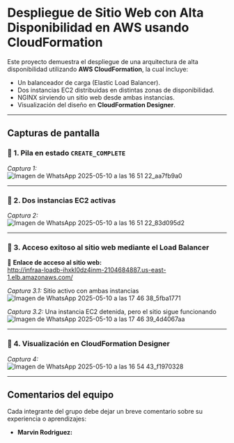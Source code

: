 # Despliegue de Sitio Web con Alta Disponibilidad en AWS usando CloudFormation

Este proyecto demuestra el despliegue de una arquitectura de alta disponibilidad utilizando **AWS CloudFormation**, la cual incluye:

- Un balanceador de carga (Elastic Load Balancer).
- Dos instancias EC2 distribuidas en distintas zonas de disponibilidad.
- NGINX sirviendo un sitio web desde ambas instancias.
- Visualización del diseño en **CloudFormation Designer**.

---

## Capturas de pantalla

### 📌 1. Pila en estado `CREATE_COMPLETE`
*Captura 1:*  
![Imagen de WhatsApp 2025-05-10 a las 16 51 22_aa7fb9a0](https://github.com/user-attachments/assets/317913ec-738a-4207-a658-e9d3b36049dc)


---

### 📌 2. Dos instancias EC2 activas
*Captura 2:*  
![Imagen de WhatsApp 2025-05-10 a las 16 51 22_83d095d2](https://github.com/user-attachments/assets/471cd72c-8578-462c-8b38-e0d4c164e5b9)


---

### 📌 3. Acceso exitoso al sitio web mediante el Load Balancer
🔗 **Enlace de acceso al sitio web:**  
http://infraa-loadb-ihxkl0dz4inm-2104684887.us-east-1.elb.amazonaws.com/

*Captura 3.1:* Sitio activo con ambas instancias  
![Imagen de WhatsApp 2025-05-10 a las 17 46 38_5fba1771](https://github.com/user-attachments/assets/310d7215-77dc-4850-a56a-6626bf33da88)


*Captura 3.2:* Una instancia EC2 detenida, pero el sitio sigue funcionando  
![Imagen de WhatsApp 2025-05-10 a las 17 46 39_4d4067aa](https://github.com/user-attachments/assets/4cbaf7f7-0be3-4266-90e6-e65b5c27cfe4)


---

### 📌 4. Visualización en CloudFormation Designer
*Captura 4:*  
![Imagen de WhatsApp 2025-05-10 a las 16 54 43_f1970328](https://github.com/user-attachments/assets/9fd993a7-c14b-4df6-9882-f7504fc746f1)


---

## Comentarios del equipo

Cada integrante del grupo debe dejar un breve comentario sobre su experiencia o aprendizajes:

- **Marvin Rodriguez:**  
 

 



